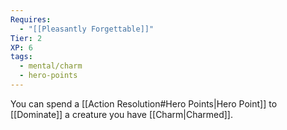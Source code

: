 ```yaml
---
Requires:
  - "[[Pleasantly Forgettable]]"
Tier: 2
XP: 6
tags:
  - mental/charm
  - hero-points
---
```

You can spend a [[Action Resolution#Hero Points|Hero Point]] to [[Dominate]] a creature you have [[Charm|Charmed]].